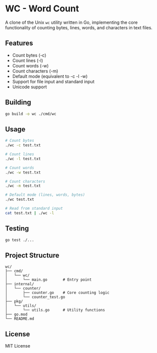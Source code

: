 # WC - Word Count

A clone of the Unix `wc` utility written in Go, implementing the core functionality of counting bytes, lines, words, and characters in text files.

## Features

- Count bytes (-c)
- Count lines (-l)
- Count words (-w)
- Count characters (-m)
- Default mode (equivalent to -c -l -w)
- Support for file input and standard input
- Unicode support

## Building

```bash
go build -o wc ./cmd/wc
```

## Usage

```bash
# Count bytes
./wc -c test.txt

# Count lines
./wc -l test.txt

# Count words
./wc -w test.txt

# Count characters
./wc -m test.txt

# Default mode (lines, words, bytes)
./wc test.txt

# Read from standard input
cat test.txt | ./wc -l
```

## Testing

```bash
go test ./...
```

## Project Structure

```
wc/
├── cmd/
│   └── wc/
│       └── main.go       # Entry point
├── internal/
│   └── counter/
│       ├── counter.go    # Core counting logic
│       └── counter_test.go
├── pkg/
│   └── utils/
│       └── utils.go      # Utility functions
├── go.mod
└── README.md
```

## License

MIT License
